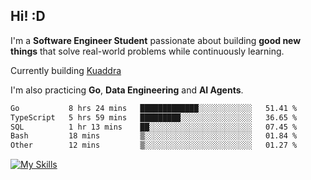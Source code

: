 ## Hi! :D

I'm a **Software Engineer Student** passionate about building **good new things** that solve real-world problems while continuously learning.

Currently building [Kuaddra](https://kuaddra.com)

I'm also practicing **Go**, **Data Engineering** and **AI Agents**.

<!--START_SECTION:waka-->

```txt
Go           8 hrs 24 mins   █████████████░░░░░░░░░░░░   51.41 %
TypeScript   5 hrs 59 mins   █████████░░░░░░░░░░░░░░░░   36.65 %
SQL          1 hr 13 mins    ██░░░░░░░░░░░░░░░░░░░░░░░   07.45 %
Bash         18 mins         ▒░░░░░░░░░░░░░░░░░░░░░░░░   01.84 %
Other        12 mins         ▒░░░░░░░░░░░░░░░░░░░░░░░░   01.27 %
```

<!--END_SECTION:waka-->
[![My Skills](https://skillicons.dev/icons?i=py,go,java,aws,js,docker,linux)](https://skillicons.dev)
